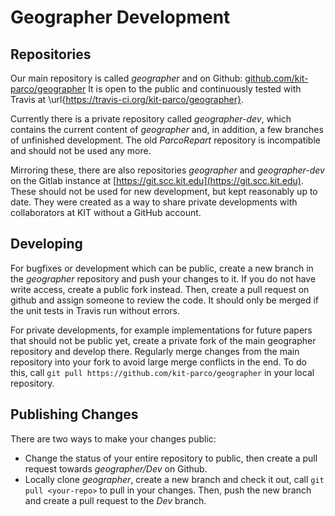 Geographer Development
======================

## Repositories
Our main repository is called _geographer_ and on Github: [github.com/kit-parco/geographer](https://github.com/kit-parco/geographer)
It is open to the public and continuously tested with Travis at \url{https://travis-ci.org/kit-parco/geographer}.

Currently there is a private repository called _geographer-dev_, which contains the current content of _geographer_ and, in addition, a few branches of unfinished development. The old _ParcoRepart_ repository is incompatible and should not be used any more.

Mirroring these, there are also repositories _geographer_ and _geographer-dev_ on the Gitlab instance at [https://git.scc.kit.edu](https://git.scc.kit.edu).
These should not be used for new development, but kept reasonably up to date.
They were created as a way to share private developments with collaborators at KIT without a GitHub account.

## Developing
For bugfixes or development which can be public, create a new branch in the _geographer_ repository and push your changes to it.
If you do not have write access, create a public fork instead.
Then, create a pull request on github and assign someone to review the code. It should only be merged if the unit tests in Travis run without errors. 

For private developments, for example implementations for future papers that should not be public yet, create a private fork of the main geographer repository and develop there.
Regularly merge changes from the main repository into your fork to avoid large merge conflicts in the end.
To do this, call `git pull https://github.com/kit-parco/geographer` in your local repository.

## Publishing Changes
There are two ways to make your changes public:
- Change the status of your entire repository to public, then create a pull request towards _geographer/Dev_ on Github.
- Locally clone _geographer_, create a new branch and check it out, call `git pull <your-repo>` to pull in your changes. Then, push the new branch and create a pull request to the _Dev_ branch.